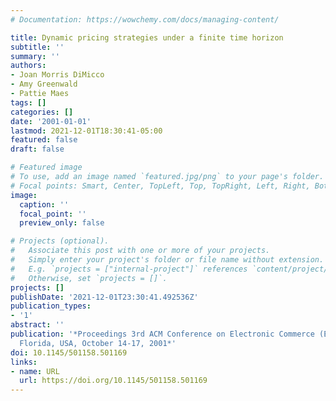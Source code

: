 ```yaml
---
# Documentation: https://wowchemy.com/docs/managing-content/

title: Dynamic pricing strategies under a finite time horizon
subtitle: ''
summary: ''
authors:
- Joan Morris DiMicco
- Amy Greenwald
- Pattie Maes
tags: []
categories: []
date: '2001-01-01'
lastmod: 2021-12-01T18:30:41-05:00
featured: false
draft: false

# Featured image
# To use, add an image named `featured.jpg/png` to your page's folder.
# Focal points: Smart, Center, TopLeft, Top, TopRight, Left, Right, BottomLeft, Bottom, BottomRight.
image:
  caption: ''
  focal_point: ''
  preview_only: false

# Projects (optional).
#   Associate this post with one or more of your projects.
#   Simply enter your project's folder or file name without extension.
#   E.g. `projects = ["internal-project"]` references `content/project/deep-learning/index.md`.
#   Otherwise, set `projects = []`.
projects: []
publishDate: '2021-12-01T23:30:41.492536Z'
publication_types:
- '1'
abstract: ''
publication: '*Proceedings 3rd ACM Conference on Electronic Commerce (EC-2001), Tampa,
  Florida, USA, October 14-17, 2001*'
doi: 10.1145/501158.501169
links:
- name: URL
  url: https://doi.org/10.1145/501158.501169
---
```

